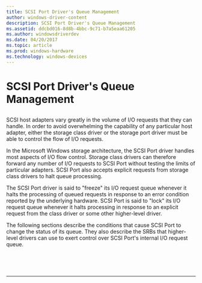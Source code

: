 ```yaml
---
title: SCSI Port Driver's Queue Management
author: windows-driver-content
description: SCSI Port Driver's Queue Management
ms.assetid: ddcbd016-8d8b-4bbc-9c71-b7a5eaa61205
ms.author: windowsdriverdev
ms.date: 04/20/2017
ms.topic: article
ms.prod: windows-hardware
ms.technology: windows-devices
---
```


# SCSI Port Driver's Queue Management


## <span id="ddk_scsi_port_driver_s_queue_management_kg"></span><span id="DDK_SCSI_PORT_DRIVER_S_QUEUE_MANAGEMENT_KG"></span>


SCSI host adapters vary greatly in the volume of I/O requests that they can handle. In order to avoid overwhelming the capability of any particular host adapter, either the storage class driver or the storage port driver must be able to control the flow of I/O requests.

In the Microsoft Windows storage architecture, the SCSI Port driver handles most aspects of I/O flow control. Storage class drivers can therefore forward any number of I/O requests to SCSI Port without testing the limits of particular adapters. SCSI Port also accepts explicit requests from storage class drivers to halt queue processing.

The SCSI Port driver is said to "freeze" its I/O request queue whenever it halts the processing of queued requests in response to an error condition reported by the underlying hardware. SCSI Port is said to "lock" its I/O request queue whenever it halts processing in response to an explicit request from the class driver or some other higher-level driver.

The following sections describe the conditions that cause SCSI Port to change the status of its queue. They also describe the SRBs that higher-level drivers can use to exert control over SCSI Port's internal I/O request queue.

 

 


--------------------


